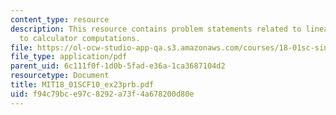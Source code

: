 ```yaml
---
content_type: resource
description: This resource contains problem statements related to linear approximation
  to calculator computations.
file: https://ol-ocw-studio-app-qa.s3.amazonaws.com/courses/18-01sc-single-variable-calculus-fall-2010/f94c79bce97c8292a73f4a678200d80e_MIT18_01SCF10_ex23prb.pdf
file_type: application/pdf
parent_uid: 6c111f0f-1d0b-5fad-e36a-1ca3687104d2
resourcetype: Document
title: MIT18_01SCF10_ex23prb.pdf
uid: f94c79bc-e97c-8292-a73f-4a678200d80e
---
```

